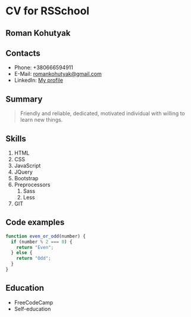# CV for RSSchool

## Roman Kohutyak

## Contacts

- Phone: +380666594911
- E-Mail: romankohutyak@gmail.com
- LinkedIn: [My profile](https://www.linkedin.com/in/roman-kohutyak-5a4076186)

## Summary

> Friendly and reliable, dedicated, motivated individual with willing to learn new things.

## Skills

1. HTML
2. CSS
3. JavaScript
4. JQuery
5. Bootstrap
6. Preprocessors
   1. Sass
   2. Less
7. GIT

## Code examples

```javascript
function even_or_odd(number) {
  if (number % 2 === 0) {
    return "Even";
  } else {
    return "Odd";
  }
}
```

## Education

- FreeCodeCamp
- Self-education
